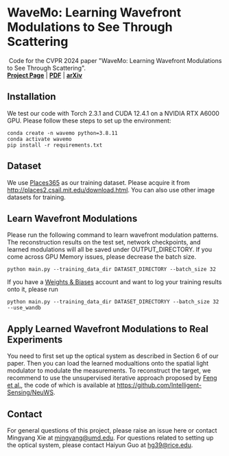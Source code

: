 # WaveMo: Learning Wavefront Modulations to See Through Scattering
​
Code for the CVPR 2024 paper "WaveMo: Learning Wavefront Modulations to See Through Scattering".
<br>[**Project Page**](https://wavemo-2024.github.io/) | [**PDF**](https://openaccess.thecvf.com/content/CVPR2024/papers/Xie_WaveMo_Learning_Wavefront_Modulations_to_See_Through_Scattering_CVPR_2024_paper.pdf) | [**arXiv**](https://arxiv.org/abs/2404.07985) <br>

## Installation
We test our code with Torch 2.3.1 and CUDA 12.4.1 on a NVIDIA RTX A6000 GPU. Please follow these steps to set up the environment:
``` 
conda create -n wavemo python=3.8.11
conda activate wavemo
pip install -r requirements.txt
```


## Dataset
We use [Places365](http://places2.csail.mit.edu/index.html) as our training dataset. Please acquire it from http://places2.csail.mit.edu/download.html. You can also use other image datasets for training.


## Learn Wavefront Modulations

Please run the following command to learn wavefront modulation patterns. The reconstruction results on the test set, network checkpoints, and learned modulations will all be saved under OUTPUT_DIRECTORY. If you come across GPU Memory issues, please decrease the batch size.

``` 
python main.py --training_data_dir DATASET_DIRECTORY --batch_size 32
```

If you have a [Weights & Biases](https://wandb.ai/home) account and want to log your training results onto it, please run 

``` 
python main.py --training_data_dir DATASET_DIRECTORYY --batch_size 32 --use_wandb
```


## Apply Learned Wavefront Modulations to Real Experiments
You need to first set up the optical system as described in Section 6 of our paper. Then you can load the learned modualtions onto the spatial light modulator to modulate the measurements. To reconstruct the target, we recommend to use the unsupervised iterative approach proposed by [Feng et al.](https://www.science.org/doi/10.1126/sciadv.adg4671), the code of which is available at https://github.com/Intelligent-Sensing/NeuWS.


## Contact
For general questions of this project, please raise an issue here or contact Mingyang Xie at mingyang@umd.edu. For questions related to setting up the optical system, please contact Haiyun Guo at hg39@rice.edu.